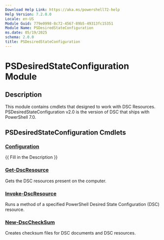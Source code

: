 ```yaml
---
Download Help Link: https://aka.ms/powershell72-help
Help Version: 7.2.0.0
Locale: en-US
Module Guid: 779e0998-8c72-4567-89b5-49313fc15351
Module Name: PSDesiredStateConfiguration
ms.date: 05/19/2025
schema: 2.0.0
title: PSDesiredStateConfiguration
---
```

# PSDesiredStateConfiguration Module

## Description
This module contains cmdlets that designed to work with DSC Resources. PSDesiredStateConfiguration
v2.0 is the version of DSC that ships with PowerShell 7.0.

## PSDesiredStateConfiguration Cmdlets

### [Configuration](Configuration.md)
{{ Fill in the Description }}

### [Get-DscResource](Get-DscResource.md)
Gets the DSC resources present on the computer.

### [Invoke-DscResource](Invoke-DscResource.md)
Runs a method of a specified PowerShell Desired State Configuration (DSC) resource.

### [New-DscCheckSum](New-DscCheckSum.md)
Creates checksum files for DSC documents and DSC resources.
